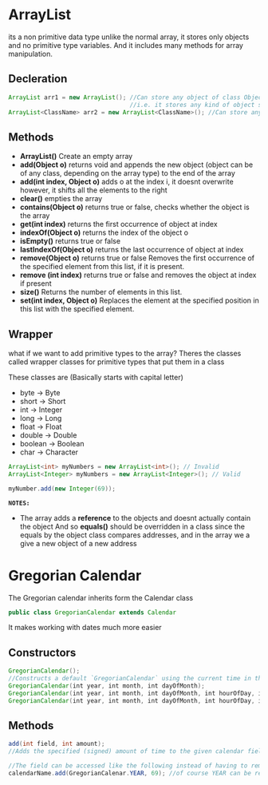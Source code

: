 # ArrayList
its a non primitive data type unlike the normal array, it stores only objects and no primitive type variables. And it includes many methods for array manipulation.

## Decleration
```java
ArrayList arr1 = new ArrayList(); //Can store any object of class Object and its subclasses
								  //i.e. it stores any kind of object since everything inherits from the Object class	
ArrayList<ClassName> arr2 = new ArrayList<ClassName>(); //Can store any object of class ClassName and its subclasses
```

## Methods
- **ArrayList()** Create an empty array
- **add(Object o)** returns void and appends the new object (object can be of any class, depending on the array type) to the end of the array
- **add(int index, Object o)** adds o at the index i, it doesnt overwrite however, it shifts all the elements to the right
- **clear()** empties the array
- **contains(Object  o)** returns true or false, checks whether the object is the array
- **get(int index)** returns the first occurrence of object at index 
- **indexOf(Object o)** returns the index of the object o
- **isEmpty()** returns true or false
- **lastIndexOf(Object o)** returns the last occurrence of object at index 
- **remove(Object o)** returns true or false Removes the first occurrence of the specified element from this list, if it is present.
- **remove (int index)**  returns true or false and removes the object at index if present
- **size()** Returns the number of elements in this list.
- **set(int index, Object o)** Replaces the element at the specified position in this list with the specified element.

## Wrapper
what if we want to add primitive types to the array? Theres the classes called wrapper classes for primitive types that put them in a class

These classes are (Basically starts with capital letter)
- byte -> Byte
- short -> Short
- int -> Integer
- long -> Long
- float -> Float
- double -> Double
- boolean -> Boolean
- char -> Character

```java
ArrayList<int> myNumbers = new ArrayList<int>(); // Invalid
ArrayList<Integer> myNumbers = new ArrayList<Integer>(); // Valid

myNumber.add(new Integer(69));
```

**`NOTES:`**
- The array adds a **reference** to the objects and doesnt actually contain the object
	And so **equals()** should be overridden in a class since the equals by the object class compares addresses, and in the array we a give a new object of a new address
# Gregorian Calendar
The Gregorian calendar inherits form the Calendar class
```java
public class GregorianCalendar extends Calendar
```
It makes working with dates much more easier

## Constructors
```java
GregorianCalendar();
//Constructs a default `GregorianCalendar` using the current time in the default time zone with the default format locale.
GregorianCalendar(int year, int month, int dayOfMonth);
GregorianCalendar(int year, int month, int dayOfMonth, int hourOfDay, int minute);
GregorianCalendar(int year, int month, int dayOfMonth, int hourOfDay, int minute, int second);
```

## Methods 
```java
add(int field, int amount);
//Adds the specified (signed) amount of time to the given calendar field, based on the calendar's rules.

//The field can be accessed like the following instead of having to remeber their numbers
calendarName.add(GregorianCalenar.YEAR, 69); //of course YEAR can be replaced by DAY or MINUTE and such 
```